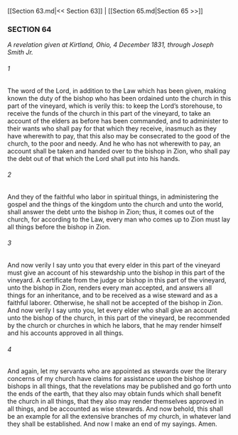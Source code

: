 [[Section 63.md|<< Section 63]]  |  [[Section 65.md|Section 65 >>]]

### SECTION 64

*A revelation given at Kirtland, Ohio, 4 December 1831, through Joseph Smith Jr.*

###### 1
The word of the Lord, in addition to the Law which has been given, making known the duty of the bishop who has been ordained unto the church in this part of the vineyard, which is verily this: to keep the Lord’s storehouse, to receive the funds of the church in this part of the vineyard, to take an account of the elders as before has been commanded, and to administer to their wants who shall pay for that which they receive, inasmuch as they have wherewith to pay, that this also may be consecrated to the good of the church, to the poor and needy. And he who has not wherewith to pay, an account shall be taken and handed over to the bishop in Zion, who shall pay the debt out of that which the Lord shall put into his hands.

###### 2
And they of the faithful who labor in spiritual things, in administering the gospel and the things of the kingdom unto the church and unto the world, shall answer the debt unto the bishop in Zion; thus, it comes out of the church, for according to the Law, every man who comes up to Zion must lay all things before the bishop in Zion.

###### 3
And now verily I say unto you that every elder in this part of the vineyard must give an account of his stewardship unto the bishop in this part of the vineyard. A certificate from the judge or bishop in this part of the vineyard, unto the bishop in Zion, renders every man accepted, and answers all things for an inheritance, and to be received as a wise steward and as a faithful laborer. Otherwise, he shall not be accepted of the bishop in Zion. And now verily I say unto you, let every elder who shall give an account unto the bishop of the church, in this part of the vineyard, be recommended by the church or churches in which he labors, that he may render himself and his accounts approved in all things.

###### 4
And again, let my servants who are appointed as stewards over the literary concerns of my church have claims for assistance upon the bishop or bishops in all things, that the revelations may be published and go forth unto the ends of the earth, that they also may obtain funds which shall benefit the church in all things, that they also may render themselves approved in all things, and be accounted as wise stewards. And now behold, this shall be an example for all the extensive branches of my church, in whatever land they shall be established. And now I make an end of my sayings. Amen.
